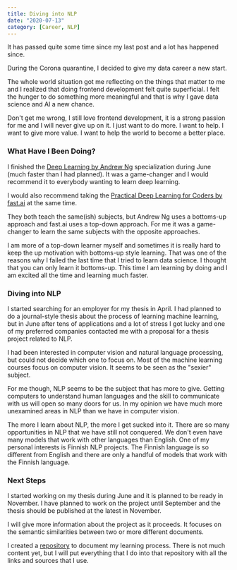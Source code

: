 ```yaml
---
title: Diving into NLP
date: "2020-07-13"
category: [Career, NLP]
---
```


It has passed quite some time since my last post and a lot has happened since.

During the Corona quarantine, I decided to give my data career a new start.

The whole world situation got me reflecting on the things that matter to me and I realized that doing frontend development felt quite superficial. I felt the hunger to do something more meaningful and that is why I gave data science and AI a new chance.

Don't get me wrong, I still love frontend development, it is a strong passion for me and I will never give up on it. I just want to do more. I want to help. I want to give more value. I want to help the world to become a better place.

### What Have I Been Doing?

I finished the [Deep Learning by Andrew Ng](https://www.coursera.org/specializations/deep-learning) specialization during June (much faster than I had planned). It was a game-changer and I would recommend it to everybody wanting to learn deep learning.

I would also recommend taking the [Practical Deep Learning for Coders by fast.ai](https://course.fast.ai/) at the same time.

They both teach the same(ish) subjects, but Andrew Ng uses a bottoms-up approach and fast.ai uses a top-down approach. For me it was a game-changer to learn the same subjects with the opposite approaches.

I am more of a top-down learner myself and sometimes it is really hard to keep the up motivation with bottoms-up style learning. That was one of the reasons why I failed the last time that I tried to learn data science. I thought that you can only learn it bottoms-up. This time I am learning by doing and I am excited all the time and learning much faster.

### Diving into NLP

I started searching for an employer for my thesis in April. I had planned to do a journal-style thesis about the process of learning machine learning, but in June after tens of applications and a lot of stress I got lucky and one of my preferred companies contacted me with a proposal for a thesis project related to NLP.

I had been interested in computer vision and natural language processing, but could not decide which one to focus on. Most of the machine learning courses focus on computer vision. It seems to be seen as the "sexier" subject.

For me though, NLP seems to be the subject that has more to give. Getting computers to understand human languages and the skill to communicate with us will open so many doors for us. In my opinion we have much more unexamined areas in NLP than we have in computer vision.

The more I learn about NLP, the more I get sucked into it. There are so many opportunities in NLP that we have still not conquered. We don't even have many models that work with other languages than English. One of my personal interests is Finnish NLP projects. The Finnish language is so different from English and there are only a handful of models that work with the Finnish language.

### Next Steps

I started working on my thesis during June and it is planned to be ready in November. I have planned to work on the project until September and the thesis should be published at the latest in November.

I will give more information about the project as it proceeds. It focuses on the semantic similarities between two or more different documents.

I created a [repository](https://github.com/Kurkulis/nlp_notebooks) to document my learning process. There is not much content yet, but I will put everything that I do into that repository with all the links and sources that I use.

